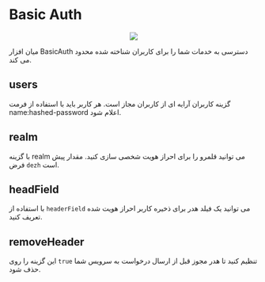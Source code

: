 # Basic Auth

<p align="center"><img src="/assets/img/basicauth.png" /></p>

میان افزار BasicAuth دسترسی به خدمات شما را برای کاربران شناخته شده محدود می کند.

## users

گزینه کاربران آرایه ای از کاربران مجاز است. هر کاربر باید با استفاده از فرمت name:hashed-password اعلام شود.

## realm

با گزینه realm می توانید قلمرو را برای احراز هویت شخصی سازی کنید. مقدار پیش فرض `dezh` است.

## headField

با استفاده از `headerField` می توانید یک فیلد هدر برای ذخیره کاربر احراز هویت شده تعریف کنید.

## removeHeader

این گزینه را روی `true` تنظیم کنید تا هدر مجوز قبل از ارسال درخواست به سرویس شما حذف شود.